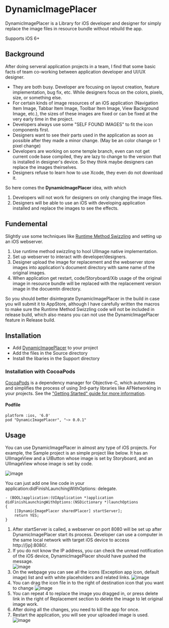 # DynamicImagePlacer

DynamicImagePlacer is a Library for iOS developer and designer for simply replace the image files in resource bundle without rebuild the app.

Supports iOS 6+

## Background

After doing serveral application projects in a team, I find that some basic facts of team co-working between application developer and UI/UX designer.

- They are both busy. Developer are focusing on layout creation, feature implementation, bug fix, etc. While designers focus on the colors, pixels, size, or something else.
- For certain kinds of image resources of an iOS application (Navigation Item Image, Tabbar Item Image, Toolbar Item Image, View Background Image, etc.), the sizes of these images are fixed or can be fixed at the very early time in the project.
- Developers always use some "SELF FOUND IMAGES" to fit the icon components first. 
- Designers want to see their parts used in the application as soon as possible after they made a minor change. (May be an color change or 1 pixel change)
- Developers are working on some temple branch, even can not get current code base compiled, they are lazy to change to the version that is installed in designer's device. So they think maybe designers can replace the images theirselves.
- Designers refuse to learn how to use Xcode, they even do not download it.

So here comes the **DynamicImagePlacer** idea, with which

1. Developers will not work for designers on only changing the image files.
2. Designers will be able to use an iOS with developing application installed and replace the images to see the effects.


## Fundemental

Slightly use some techniques like [Runtime Method Swizzling](http://cocoadev.com/MethodSwizzling) and setting up an iOS webserver.

 1. Use runtime method swizzling to hool UIImage native implementation.
 2. Set up webserver to interact with developer/designers.
 3. Designer upload the image for replacement and the webserver store images into application's document directory with same name of the original images.
 4. When application get restart, code/Storyboard/Xib usage of the original image in resource bundle will be replaced with the replacement version image in the docuemtn directory.
 
 So you should better disintegrate DynamicImagePlacer in the build in case you will submit it to AppStore, although I have carefully written the macros to make sure the Runtime Method Swizzling code will not be included in release build, which also means you can not use the DynamicImagePlacer feature in Release build.

## Installation

- Add [DynamicImagePlacer](https://github.com/Angelbear/DynamicImagePlacer) to your project
- Add the files in the Source directory
- Install the libaries in the Support directory

### Installation with CocoaPods

[CocoaPods](http://cocoapods.org) is a dependency manager for Objective-C, which automates and simplifies the process of using 3rd-party libraries like AFNetworking in your projects. See the ["Getting Started" guide for more information](https://github.com/AFNetworking/AFNetworking/wiki/Getting-Started-with-AFNetworking).

#### Podfile
    platform :ios, '6.0'
    pod "DynamicImagePlacer", "~> 0.0.1"
    

## Usage

You can use DynamicImagePlacer in almost any type of iOS projects. For example, the Sample project is an simple project like below. It has an UIImageView and a UIButton whose image is set by Storyboard, and an UIImageView whose image is set by code.

![image](ScreenShots/Simulator1.png)

You can just add one line code in your application:didFinishLaunchingWithOptions: delegate.

    - (BOOL)application:(UIApplication *)application didFinishLaunchingWithOptions:(NSDictionary *)launchOptions
    {
        [[DynamicImagePlacer sharedPlacer] startServer];
        return YES;
    }


1. After startServer is called, a webserver on port 8080 will be set up after DynamicImagePlacer start its process. Developer can use a computer in the same local network with target iOS device to access http://[ip]:8080/.
2. If you do not know the IP address, you can check the unread notification of the iOS device, DynamicImagePlacer should have pushed the message.  
![image](ScreenShots/Simulator2.png)
3. On the webpage you can see all the icons (Exception app icon, default image) list and with white placeholders and related links.
![image](ScreenShots/WebSite1.png)
4. You can drag the icon file in to the right of destination icon that you want to change
![image](ScreenShots/WebSite2.png)
5. You can repeat 4 to replace the image you dragged in, or press delete link in the right of Replacement section to delete the image to let original image work.
6. After doing all the changes, you need to kill the app for once.
7. Restart the application, you will see your uploaded image is used.     
![image](ScreenShots/Simulator3.png)